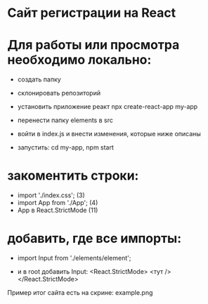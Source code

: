 # Сайт регистрации на React

# Для работы или просмотра необходимо локально:
- создать папку
- склонировать репозиторий
- установить приложение реакт 
npx create-react-app my-app
- перенести папку elements в src

- войти в index.js и внести изменения, которые ниже описаны
- запустить: cd my-app, npm start

# закоментить строки:
- import './index.css'; (3)
- import App from './App'; (4)
- App в React.StrictMode (11)

# добавить, где все импорты:
- import Input from './elements/element';

- и в root добавить Input:
<React.StrictMode>
    <тут />
  </React.StrictMode>
  

Пример итог сайта есть на скрине:
example.png
